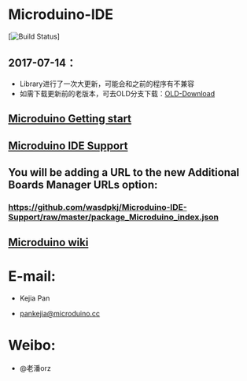 # Microduino-IDE

[![Build Status](https://travis-ci.org/wasdpkj/Microduino-IDE-Support.svg?branch=master)]

## 2017-07-14：
- Library进行了一次大更新，可能会和之前的程序有不兼容
- 如需下载更新前的老版本，可去OLD分支下载：[OLD-Download](https://github.com/wasdpkj/Microduino-IDE-Support/tree/OLD)


## [Microduino Getting start](http://www.microduino.cc/download/)

## [Microduino IDE Support](https://github.com/wasdpkj/Microduino-IDE-Support/)


## You will be adding a URL to the new Additional Boards Manager URLs option:
### https://github.com/wasdpkj/Microduino-IDE-Support/raw/master/package_Microduino_index.json

## [Microduino wiki](http://wiki.microduino.cc)


# E-mail:
- Kejia Pan
 + pankejia@microduino.cc

# Weibo:
- @老潘orz
